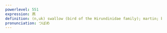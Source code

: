 ```yaml
---
powerlevel: 551
expression: 燕
definition: (n,uk) swallow (bird of the Hirundinidae family); martin; barn swallow (Hirundo rustica); younger man involved with an older woman; (P)
pronunciation: つばめ
---
```


